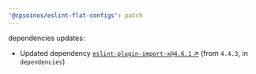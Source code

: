 ```yaml
---
'@cpsoinos/eslint-flat-configs': patch
---
```

dependencies updates:
  - Updated dependency [`eslint-plugin-import-x@4.6.1` ↗︎](https://www.npmjs.com/package/eslint-plugin-import-x/v/4.6.1) (from `4.4.3`, in `dependencies`)

